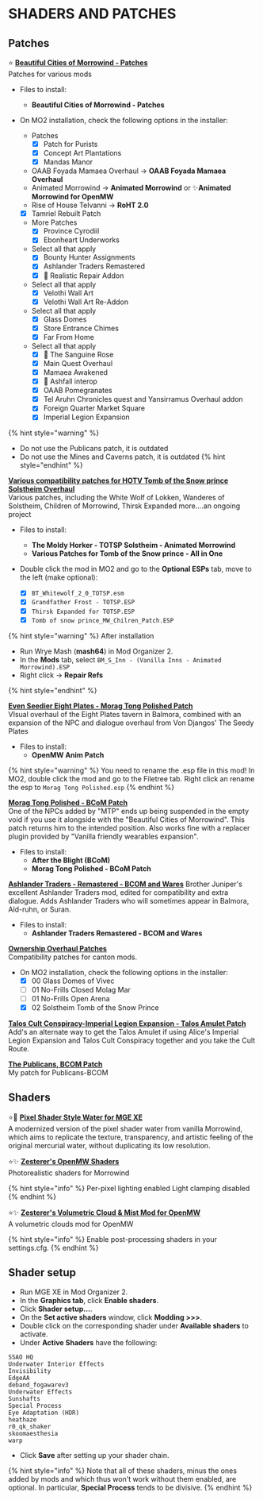 # SHADERS AND PATCHES

## Patches

⭐ [**Beautiful Cities of Morrowind - Patches**](https://www.nexusmods.com/morrowind/mods/49231)\
Patches for various mods

* Files to install:
  * **Beautiful Cities of Morrowind - Patches**

* On MO2 installation, check the following options in the installer:
  * Patches
    * [x] Patch for Purists
    * [x] Concept Art Plantations
    * [x] Mandas Manor
  * OAAB Foyada Mamaea Overhaul -> **OAAB Foyada Mamaea Overhaul**
  * Animated Morrowind -> **Animated Morrowind** or ✨**Animated Morrowind for OpenMW**
  * Rise of House Telvanni -> **RoHT 2.0**

  * [x] Tamriel Rebuilt Patch
  * More Patches
    * [x] Province Cyrodiil
    * [x] Ebonheart Underworks

  * Select all that apply
    * [x] Bounty Hunter Assignments
    * [x] Ashlander Traders Remastered
    * [x] 📃 Realistic Repair Addon

  * Select all that apply
    * [x] Velothi Wall Art
    * [x] Velothi Wall Art Re-Addon

  * Select all that apply
    * [x] Glass Domes
    * [x] Store Entrance Chimes
    * [x] Far From Home

  * Select all that apply
    * [x] 📃 The Sanguine Rose
    * [x] Main Quest Overhaul
    * [x] Mamaea Awakened
    * [x] 📃 Ashfall interop
    * [x] OAAB Pomegranates
    * [x] Tel Aruhn Chronicles quest and Yansirramus Overhaul addon
    * [x] Foreign Quarter Market Square
    * [x] Imperial Legion Expansion

{% hint style="warning" %}

* Do not use the Publicans patch, it is outdated
* Do not use the Mines and Caverns patch, it is outdated
{% hint style="endhint" %}

[**Various compatibility patches for HOTV Tomb of the Snow prince Solstheim Overhaul**](https://www.nexusmods.com/morrowind/mods/48422)\
 Various patches, including the White Wolf of Lokken, Wanderes of Solstheim, Children of Morrowind, Thirsk Expanded more....an ongoing project

* Files to install:
  * **The Moldy Horker - TOTSP Solstheim - Animated Morrowind**
  * **Various Patches for Tomb of the Snow prince - All in One**

* Double click the mod in MO2 and go to the **Optional ESPs** tab, move to the left (make optional):
  * [x] `BT_Whitewolf_2_0_TOTSP.esm`
  * [x] `Grandfather Frost - TOTSP.ESP`
  * [x] `Thirsk Expanded for TOTSP.ESP`
  * [x] `Tomb of snow prince_MW_Chilren_Patch.ESP`

{% hint style="warning" %}
After installation

* Run Wrye Mash (**mash64**) in Mod Organizer 2.
* In the **Mods** tab, select `BM_S_Inn - (Vanilla Inns - Animated Morrowind).ESP`
* Right click -> **Repair Refs**

{% hint style="endhint" %}

[**Even Seedier Eight Plates - Morag Tong Polished Patch**](https://www.nexusmods.com/morrowind/mods/49236)\
 VIsual overhaul of the Eight Plates tavern in Balmora, combined with an expansion of the NPC and dialogue overhaul from Von Djangos' The Seedy Plates

* Files to install:
  * **OpenMW Anim Patch**

{% hint style="warning" %}
You need to rename the .esp file in this mod! In MO2, double click the mod and go to the Filetree tab. Right click an rename the esp to `Morag Tong Polished.esp`
{% endhint %}

[**Morag Tong Polished - BCoM Patch**](https://www.nexusmods.com/morrowind/mods/51194)\
One of the NPCs added by "MTP" ends up being suspended in the empty void if you use it alongside with the "Beautiful Cities of Morrowind". This patch returns him to the intended position. Also works fine with a replacer plugin provided by "Vanilla friendly wearables expansion".

* Files to install:
  * **After the Blight (BCoM)**
  * **Morag Tong Polished - BCoM Patch**

[**Ashlander Traders - Remastered - BCOM and Wares**](https://www.nexusmods.com/morrowind/mods/48009)
Brother Juniper's excellent Ashlander Traders mod, edited for compatibility and extra dialogue. Adds Ashlander Traders who will sometimes appear in Balmora, Ald-ruhn, or Suran.

* Files to install:
  * **Ashlander Traders Remastered - BCOM and Wares**

[**Ownership Overhaul Patches**](https://www.nexusmods.com/morrowind/mods/49232)\
Compatibility patches for canton mods.

* On MO2 installation, check the following options in the installer:
  * [X] 00 Glass Domes of Vivec
  * [ ] 01 No-Frills Closed Molag Mar
  * [ ] 01 No-Frills Open Arena
  * [x] 02 Solstheim Tomb of the Snow Prince

[**Talos Cult Conspiracy-Imperial Legion Expansion - Talos Amulet Patch**](https://www.nexusmods.com/morrowind/mods/52697)\
Add's an alternate way to get the Talos Amulet if using Alice's Imperial Legion Expansion and Talos Cult Conspiracy together and you take the Cult Route.

[**The Publicans, BCOM Patch**](https://github.com/rfuzzo/tes3-mods/blob/main/_patches/The_Publicans_bcom_patch.esp)\
My patch for Publicans-BCOM

## Shaders

⭐📃 [**Pixel Shader Style Water for MGE XE**](https://www.nexusmods.com/morrowind/mods/50044)\
A modernized version of the pixel shader water from vanilla Morrowind, which aims to replicate the texture, transparency, and artistic feeling of the original mercurial water, without duplicating its low resolution.

⭐✨ [**Zesterer's OpenMW Shaders**](https://github.com/zesterer/openmw-shaders/tree/openmw-0.48)\
Photorealistic shaders for Morrowind

{% hint style="info" %}
Per-pixel lighting enabled
Light clamping disabled
{% endhint %}

⭐✨ [**Zesterer's Volumetric Cloud & Mist Mod for OpenMW**](https://github.com/zesterer/openmw-volumetric-clouds)\
 A volumetric clouds mod for OpenMW

{% hint style="info" %}
Enable post-processing shaders in your settings.cfg.
{% endhint %}

## Shader setup

* Run MGE XE in Mod Organizer 2.
* In the **Graphics tab**, click **Enable shaders**.
* Click **Shader setup...**.
* On the **Set active shaders** window, click **Modding >>>**.
* Double click on the corresponding shader under **Available shaders** to activate.
* Under **Active Shaders** have the following:

```text
SSAO HQ
Underwater Interior Effects
Invisibility
EdgeAA
deband_fogawarev3
Underwater Effects
Sunshafts
Special Process
Eye Adaptation (HDR)
heathaze
r0_qk_shaker
skoomaesthesia
warp
```

* Click **Save** after setting up your shader chain.

{% hint style="info" %}
Note that all of these shaders, minus the ones added by mods and which thus won't work without them enabled, are optional. In particular, **Special Process** tends to be divisive.
{% endhint %}
